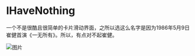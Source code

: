 # IHaveNothing
一个不是很酷且很简单的卡片滑动界面，之所以选这么名字是因为1986年5月9日崔健首演《一无所有》。所以，有点对不起崔健。

![图片](https://github.com/liaofuyou/IHaveNothing/blob/master/screenshot/Gif_20180509_165250.gif)
